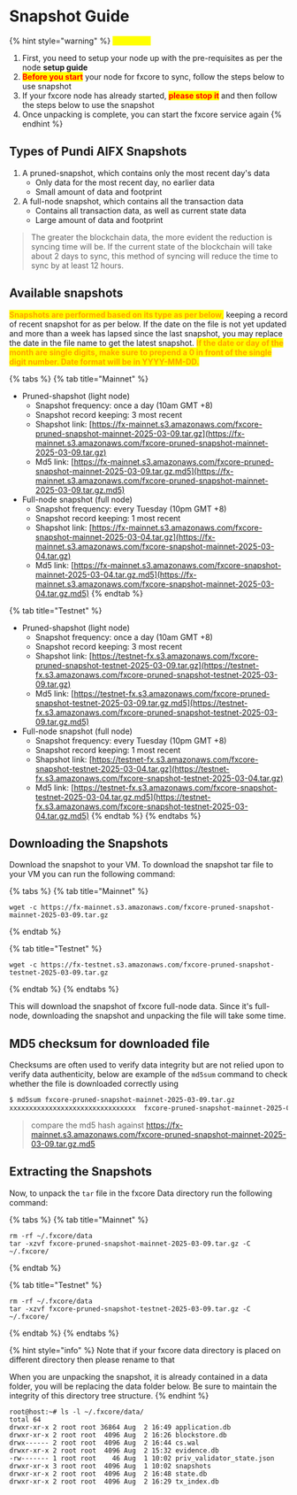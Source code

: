 # Snapshot Guide

{% hint style="warning" %}
<mark style="color:yellow;">**WARNING**</mark>

1. First, you need to setup your node up with the pre-requisites as per the node **setup guide**
2. <mark style="color:red;">**Before you start**</mark> your node for fxcore to sync, follow the steps below to use snapshot
3. If your fxcore node has already started, <mark style="color:red;">**please stop it**</mark> and then follow the steps below to use the snapshot
4. Once unpacking is complete, you can start the fxcore service again
{% endhint %}

## Types of Pundi AIFX Snapshots

1. A pruned-snapshot, which contains only the most recent day's data
   * Only data for the most recent day, no earlier data
   * Small amount of data and footprint
2. A full-node snapshot, which contains all the transaction data
   * Contains all transaction data, as well as current state data
   * Large amount of data and footprint

> The greater the blockchain data, the more evident the reduction is syncing time will be. If the current state of the blockchain will take about 2 days to sync, this method of syncing will reduce the time to sync by at least 12 hours.

## Available snapshots

<mark style="color:orange;">**Snapshots are performed based on its type as per below**</mark><mark style="color:orange;">,</mark> keeping a record of recent snapshot for as per below. If the date on the file is not yet updated and more than a week has lapsed since the last snapshot, you may replace the date in the file name to get the latest snapshot. <mark style="color:orange;">**If the date or day of the month are single digits, make sure to prepend a 0 in front of the single digit number. Date format will be in YYYY-MM-DD.**</mark>

{% tabs %}
{% tab title="Mainnet" %}
* Pruned-shapshot (light node)
  * Snapshot frequency: once a day (10am GMT +8)
  * Snapshot record keeping: 3 most recent
  * Shapshot link: [https://fx-mainnet.s3.amazonaws.com/fxcore-pruned-snapshot-mainnet-2025-03-09.tar.gz](https://fx-mainnet.s3.amazonaws.com/fxcore-pruned-snapshot-mainnet-2025-03-09.tar.gz)
  * Md5 link: [https://fx-mainnet.s3.amazonaws.com/fxcore-pruned-snapshot-mainnet-2025-03-09.tar.gz.md5](https://fx-mainnet.s3.amazonaws.com/fxcore-pruned-snapshot-mainnet-2025-03-09.tar.gz.md5)
* Full-node snapshot (full node)
  * Snapshot frequency: every Tuesday (10pm GMT +8)
  * Snapshot record keeping: 1 most recent
  * Shapshot link: [https://fx-mainnet.s3.amazonaws.com/fxcore-snapshot-mainnet-2025-03-04.tar.gz](https://fx-mainnet.s3.amazonaws.com/fxcore-snapshot-mainnet-2025-03-04.tar.gz)
  * Md5 link: [https://fx-mainnet.s3.amazonaws.com/fxcore-snapshot-mainnet-2025-03-04.tar.gz.md5](https://fx-mainnet.s3.amazonaws.com/fxcore-snapshot-mainnet-2025-03-04.tar.gz.md5)
{% endtab %}

{% tab title="Testnet" %}
* Pruned-shapshot (light node)
  * Snapshot frequency: once a day (10am GMT +8)
  * Snapshot record keeping: 3 most recent
  * Shapshot link: [https://testnet-fx.s3.amazonaws.com/fxcore-pruned-snapshot-testnet-2025-03-09.tar.gz](https://testnet-fx.s3.amazonaws.com/fxcore-pruned-snapshot-testnet-2025-03-09.tar.gz)
  * Md5 link: [https://testnet-fx.s3.amazonaws.com/fxcore-pruned-snapshot-testnet-2025-03-09.tar.gz.md5](https://testnet-fx.s3.amazonaws.com/fxcore-pruned-snapshot-testnet-2025-03-09.tar.gz.md5)
* Full-node snapshot (full node)
  * Snapshot frequency: every Tuesday (10pm GMT +8)
  * Snapshot record keeping: 1 most recent
  * Shapshot link: [https://testnet-fx.s3.amazonaws.com/fxcore-snapshot-testnet-2025-03-04.tar.gz](https://testnet-fx.s3.amazonaws.com/fxcore-snapshot-testnet-2025-03-04.tar.gz)
  * Md5 link: [https://testnet-fx.s3.amazonaws.com/fxcore-snapshot-testnet-2025-03-04.tar.gz.md5](https://testnet-fx.s3.amazonaws.com/fxcore-snapshot-testnet-2025-03-04.tar.gz.md5)
{% endtab %}
{% endtabs %}

## Downloading the Snapshots

Download the snapshot to your VM. To download the snapshot tar file to your VM you can run the following command:

{% tabs %}
{% tab title="Mainnet" %}
```
wget -c https://fx-mainnet.s3.amazonaws.com/fxcore-pruned-snapshot-mainnet-2025-03-09.tar.gz
```
{% endtab %}

{% tab title="Testnet" %}
```
wget -c https://fx-testnet.s3.amazonaws.com/fxcore-pruned-snapshot-testnet-2025-03-09.tar.gz
```
{% endtab %}
{% endtabs %}

This will download the snapshot of fxcore full-node data. Since it's full-node, downloading the snapshot and unpacking the file will take some time.

## MD5 checksum for downloaded file

Checksums are often used to verify data integrity but are not relied upon to verify data authenticity, below are example of the `md5sum` command to check whether the file is downloaded correctly using

```bash
$ md5sum fxcore-pruned-snapshot-mainnet-2025-03-09.tar.gz
xxxxxxxxxxxxxxxxxxxxxxxxxxxxxxxx  fxcore-pruned-snapshot-mainnet-2025-03-09.tar.gz
```

> compare the md5 hash against https://fx-mainnet.s3.amazonaws.com/fxcore-pruned-snapshot-mainnet-2025-03-09.tar.gz.md5

## Extracting the Snapshots

Now, to unpack the `tar` file in the fxcore Data directory run the following command:

{% tabs %}
{% tab title="Mainnet" %}
```
rm -rf ~/.fxcore/data
tar -xzvf fxcore-pruned-snapshot-mainnet-2025-03-09.tar.gz -C ~/.fxcore/
```
{% endtab %}

{% tab title="Testnet" %}
```
rm -rf ~/.fxcore/data
tar -xzvf fxcore-pruned-snapshot-testnet-2025-03-09.tar.gz -C ~/.fxcore/
```
{% endtab %}
{% endtabs %}

{% hint style="info" %}
Note that if your fxcore data directory is placed on different directory then please rename to that

When you are unpacking the snapshot, it is already contained in a data folder, you will be replacing the data folder below. Be sure to maintain the integrity of this directory tree structure.
{% endhint %}

```
root@host:~# ls -l ~/.fxcore/data/
total 64
drwxr-xr-x 2 root root 36864 Aug  2 16:49 application.db
drwxr-xr-x 2 root root  4096 Aug  2 16:26 blockstore.db
drwx------ 2 root root  4096 Aug  2 16:44 cs.wal
drwxr-xr-x 2 root root  4096 Aug  2 15:32 evidence.db
-rw------- 1 root root    46 Aug  1 10:02 priv_validator_state.json
drwxr-xr-x 3 root root  4096 Aug  1 10:02 snapshots
drwxr-xr-x 2 root root  4096 Aug  2 16:48 state.db
drwxr-xr-x 2 root root  4096 Aug  2 16:29 tx_index.db
```
